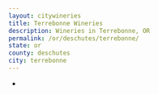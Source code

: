 ```yaml
---
layout: citywineries
title: Terrebonne Wineries
description: Wineries in Terrebonne, OR
permalink: /or/deschutes/terrebonne/
state: or
county: deschutes
city: terrebonne
---
```

-
